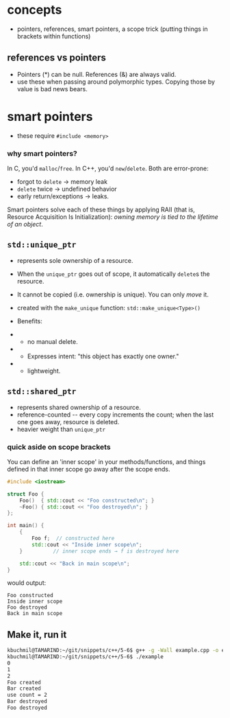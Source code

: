 # concepts

* pointers, references, smart pointers, a scope trick (putting things in brackets within functions)


## references vs pointers

* Pointers (*) can be null. References (&) are always valid. 
* use these when passing around polymorphic types. Copying those by value is bad news bears. 

# smart pointers

* these require `#include <memory>`

### why smart pointers?
In C, you'd `malloc`/`free`. In C++, you'd `new`/`delete`. Both are error-prone:
* forgot to `delete` -> memory leak
* `delete` twice -> undefined behavior
* early return/exceptions -> leaks. 

Smart pointers solve each of these things by applying RAII (that is, Resource Acquisition Is Initialization): _owning memory is tied to the lifetime of an object_. 


## `std::unique_ptr`

* represents sole ownership of a resource.
* When the `unique_ptr` goes out of scope, it automatically `delete`s the resource. 
* It cannot be copied (i.e. ownership is unique). You can only *move* it. 
* created with the `make_unique` function: `std::make_unique<Type>()`

* Benefits:

* * no manual delete.
* * Expresses intent: "this object has exactly one owner."
* * lightweight. 


## `std::shared_ptr`

* represents shared ownership of a resource.
* reference-counted -- every copy increments the count; when the last one goes away, resource is deleted.
* heavier weight than `unique_ptr`


### quick aside on scope brackets

You can define an 'inner scope' in your methods/functions, and things defined in that inner scope go away after the scope ends. 
```cpp
#include <iostream>

struct Foo {
    Foo()  { std::cout << "Foo constructed\n"; }
    ~Foo() { std::cout << "Foo destroyed\n"; }
};

int main() {
    {
        Foo f;  // constructed here
        std::cout << "Inside inner scope\n";
    }          // inner scope ends → f is destroyed here

    std::cout << "Back in main scope\n";
}
```
would output:
```
Foo constructed
Inside inner scope
Foo destroyed
Back in main scope
```

## Make it, run it
```sh
kbuchmil@TAMARIND:~/git/snippets/c++/5-6$ g++ -g -Wall example.cpp -o example
kbuchmil@TAMARIND:~/git/snippets/c++/5-6$ ./example
0
1
2
Foo created
Bar created
use count = 2
Bar destroyed
Foo destroyed
```


